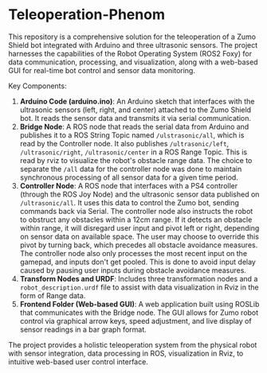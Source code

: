 # Teleoperation-Phenom

This repository is a comprehensive solution for the teleoperation of a Zumo Shield bot integrated with Arduino and three ultrasonic sensors. The project harnesses the capabilities of the Robot Operating System (ROS2 Foxy) for data communication, processing, and visualization, along with a web-based GUI for real-time bot control and sensor data monitoring.

Key Components:
1. **Arduino Code (arduino.ino)**: An Arduino sketch that interfaces with the ultrasonic sensors (left, right, and center) attached to the Zumo Shield bot. It reads the sensor data and transmits it via serial communication.
2. **Bridge Node**: A ROS node that reads the serial data from Arduino and publishes it to a ROS String Topic named `/ulstrasonic/all`, which is read by the Controller node. It also publishes `/ultrasonic/left`, `/ultrasonic/right`, `/ultrasonic/center` in a ROS Range Topic. This is read by rviz to visualize the robot's obstacle range data. The choice to separate the `/all` data for the controller node was done to maintain synchronous processing of all sensor data for a given time period.
3. **Controller Node**: A ROS node that interfaces with a PS4 controller (through the ROS Joy Node) and the ultrasonic sensor data published on `/ultrasonic/all`. It uses this data to control the Zumo bot, sending commands back via Serial. The controller node also instructs the robot to obstruct any obstacles within a 12cm range. If it detects an obstacle within range, it will disregard user input and pivot left or right, depending on sensor data on available space. The user may choose to override this pivot by turning back, which precedes all obstacle avoidance measures. The controller node also only processes the most recent input on the gamepad, and inputs don't get pooled. This is done to avoid input delay caused by pausing user inputs during obstacle avoidance measures.
4. **Transform Nodes and URDF**: Includes three transformation nodes and a `robot_description.urdf` file to assist with data visualization in Rviz in the form of Range data.
5. **Frontend Folder (Web-based GUI)**: A web application built using ROSLib that communicates with the Bridge node. The GUI allows for Zumo robot control via graphical arrow keys, speed adjustment, and live display of sensor readings in a bar graph format.

The project provides a holistic teleoperation system from the physical robot with sensor integration, data processing in ROS, visualization in Rviz, to intuitive web-based user control interface.
